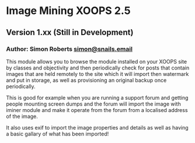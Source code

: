 ﻿# Image Mining XOOPS 2.5

## Version 1.xx (Still in Development)

### Author: Simon Roberts <simon@snails.email>

This module allows you to browse the module installed on your XOOPS site by classes and objectivity and then periodically check for posts that contain images that are held remotely to the site which it will import then watermark and put in storage, as well as provisioning an original backup once periodically.

This is good for example when you are running a support forum and getting people mounting screen dumps and the forum will import the image with iminer module and make it operate from the forum from a localised address of the image.

It also uses exif to import the image properties and details as well as having a basic gallary of what has been imported!
